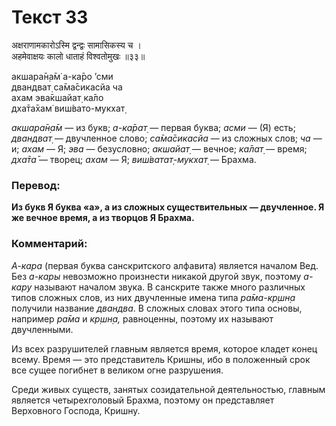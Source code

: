 # Текст 33

अक्षराणामकारोऽस्मि द्वन्द्वः सामासिकस्य च ।  
अहमेवाक्षयः कालो धाताहं विश्वतोमुखः ॥३३॥

акшара̄н̣а̄м̇ а-ка̄ро ’сми  
двандват̣ са̄ма̄сикасйа ча  
ахам эва̄кшайат̣ ка̄ло  
дха̄та̄хам̇ виш́вато-мукхат̣

_акшара̄н̣а̄м_ — из букв; _а-ка̄рат̣_ — первая буква; _асми_ — (Я) есть; _двандват̣_ — двучленное слово; _са̄ма̄сикасйа_ — из сложных слов; _ча_ — и; _ахам_ — Я; _эва_ — безусловно; _акшайат̣_ — вечное; _ка̄лат̣_ — время; _дха̄та̄_ — творец; _ахам_ — Я; _виш́ватат̣-мукхат̣_ — Брахма.

### Перевод:

**Из букв Я буква «а», а из сложных существительных — двучленное. Я же вечное время, а из творцов Я Брахма.**

### Комментарий:

_А-кара_ (первая буква санскритского алфавита) является началом Вед. Без _а-кары_ невозможно произнести никакой другой звук, поэтому _а-кару_ называют началом звука. В санскрите также много различных типов сложных слов, из них двучленные имена типа _ра̄ма-кр̣шн̣а_ получили название _двандва_. В сложных словах этого типа основы, например _ра̄ма_ и _кр̣шн̣а,_ равноценны, поэтому их называют двучленными.

Из всех разрушителей главным является время, которое кладет конец всему. Время — это представитель Кришны, ибо в положенный срок все сущее погибнет в великом огне разрушения.

Среди живых существ, занятых созидательной деятельностью, главным является четырехголовый Брахма, поэтому он представляет Верховного Господа, Кришну.